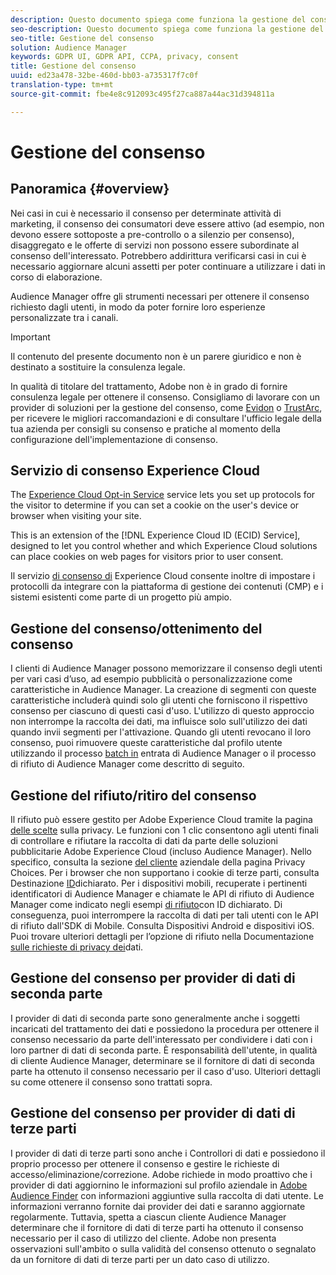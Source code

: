 ```yaml
---
description: Questo documento spiega come funziona la gestione del consenso in Audience Manager.
seo-description: Questo documento spiega come funziona la gestione del consenso in Audience Manager.
seo-title: Gestione del consenso
solution: Audience Manager
keywords: GDPR UI, GDPR API, CCPA, privacy, consent
title: Gestione del consenso
uuid: ed23a478-32be-460d-bb03-a735317f7c0f
translation-type: tm+mt
source-git-commit: fbe4e8c912093c495f27ca887a44ac31d394811a

---
```



# Gestione del consenso

## Panoramica {#overview}

Nei casi in cui è necessario il consenso per determinate attività di marketing, il consenso dei consumatori deve essere attivo (ad esempio, non devono essere sottoposte a pre-controllo o a silenzio per consenso), disaggregato e le offerte di servizi non possono essere subordinate al consenso dell'interessato. Potrebbero addirittura verificarsi casi in cui è necessario aggiornare alcuni assetti per poter continuare a utilizzare i dati in corso di elaborazione.

Audience Manager offre gli strumenti necessari per ottenere il consenso richiesto dagli utenti, in modo da poter fornire loro esperienze personalizzate tra i canali.

>[!IMPORTANT]
>
> Il contenuto del presente documento non è un parere giuridico e non è destinato a sostituire la consulenza legale.
>
> In qualità di titolare del trattamento, Adobe non è in grado di fornire consulenza legale per ottenere il consenso. Consigliamo di lavorare con un provider di soluzioni per la gestione del consenso, come [Evidon](https://theblog.adobe.com/evidon-builds-gdpr-universal-consent-integration-with-launch-by-adobe/) o [TrustArc](https://theblog.adobe.com/trustarc-builds-consent-integration-launch-adobe/), per ricevere le migliori raccomandazioni e di consultare l'ufficio legale della tua azienda per consigli su consenso e pratiche al momento della configurazione dell'implementazione di consenso.

## Servizio di consenso Experience Cloud

The [Experience Cloud Opt-in Service](https://docs.adobe.com/content/help/en/id-service/using/implementation-guides/opt-in-service/optin-overview.html) service lets you set up protocols for the visitor to determine if you can set a cookie on the user's device or browser when visiting your site.

This is an extension of the [!DNL Experience Cloud ID (ECID) Service], designed to let you control whether and which Experience Cloud solutions can place cookies on web pages for visitors prior to user consent.

Il servizio [di consenso di](https://docs.adobe.com/content/help/en/id-service/using/implementation-guides/opt-in-service/optin-overview.html) Experience Cloud consente inoltre di impostare i protocolli da integrare con la piattaforma di gestione dei contenuti (CMP) e i sistemi esistenti come parte di un progetto più ampio.

## Gestione del consenso/ottenimento del consenso

I clienti di Audience Manager possono memorizzare il consenso degli utenti per vari casi d’uso, ad esempio pubblicità o personalizzazione come caratteristiche in Audience Manager. La creazione di segmenti con queste caratteristiche includerà quindi solo gli utenti che forniscono il rispettivo consenso per ciascuno di questi casi d'uso. L'utilizzo di questo approccio non interrompe la raccolta dei dati, ma influisce solo sull'utilizzo dei dati quando invii segmenti per l'attivazione. Quando gli utenti revocano il loro consenso, puoi rimuovere queste caratteristiche dal profilo utente utilizzando il processo [batch in](../../integration/sending-audience-data/batch-data-transfer-explained/inbound-file-contents.md) entrata di Audience Manager o il processo di rifiuto di Audience Manager come descritto di seguito.

## Gestione del rifiuto/ritiro del consenso

Il rifiuto può essere gestito per Adobe Experience Cloud tramite la pagina [delle scelte](https://www.adobe.com/privacy/opt-out.html#customeruse) sulla privacy. Le funzioni con 1 clic consentono agli utenti finali di controllare e rifiutare la raccolta di dati da parte delle soluzioni pubblicitarie Adobe Experience Cloud (incluso Audience Manager). Nello specifico, consulta la sezione [del cliente](https://www.adobe.com/privacy/opt-out.html#customeruse) aziendale della pagina Privacy Choices. Per i browser che non supportano i cookie di terze parti, consulta Destinazione [ID](../../features/declared-ids.md#declared-id-targeting)dichiarato. Per i dispositivi mobili, recuperate i pertinenti identificatori di Audience Manager e chiamate le API di rifiuto di Audience Manager come indicato negli esempi [di rifiuto](../../features/declared-ids.md#opt-out-examples)con ID dichiarato. Di conseguenza, puoi interrompere la raccolta di dati per tali utenti con le API di rifiuto dall'SDK di Mobile. Consulta Dispositivi [](https://marketing.adobe.com/resources/help/en_US/mobile/android/privacy.html) Android e dispositivi [](https://marketing.adobe.com/resources/help/en_US/mobile/ios/privacy.html)iOS. Puoi trovare ulteriori dettagli per l’opzione di rifiuto nella Documentazione [sulle richieste di privacy dei](../../overview/data-security-and-privacy/data-privacy-requests.md)dati.

## Gestione del consenso per provider di dati di seconda parte

I provider di dati di seconda parte sono generalmente anche i soggetti incaricati del trattamento dei dati e possiedono la procedura per ottenere il consenso necessario da parte dell'interessato per condividere i dati con i loro partner di dati di seconda parte. È responsabilità dell'utente, in qualità di cliente Audience Manager, determinare se il fornitore di dati di seconda parte ha ottenuto il consenso necessario per il caso d'uso. Ulteriori dettagli su come ottenere il consenso sono trattati sopra.

## Gestione del consenso per provider di dati di terze parti

I provider di dati di terze parti sono anche i Controllori di dati e possiedono il proprio processo per ottenere il consenso e gestire le richieste di accesso/eliminazione/correzione. Adobe richiede in modo proattivo che i provider di dati aggiornino le informazioni sul profilo aziendale in [Adobe Audience Finder](https://www.adobe-audience-finder.com/) con informazioni aggiuntive sulla raccolta di dati utente. Le informazioni verranno fornite dai provider dei dati e saranno aggiornate regolarmente. Tuttavia, spetta a ciascun cliente Audience Manager determinare che il fornitore di dati di terze parti ha ottenuto il consenso necessario per il caso di utilizzo del cliente. Adobe non presenta osservazioni sull'ambito o sulla validità del consenso ottenuto o segnalato da un fornitore di dati di terze parti per un dato caso di utilizzo.

